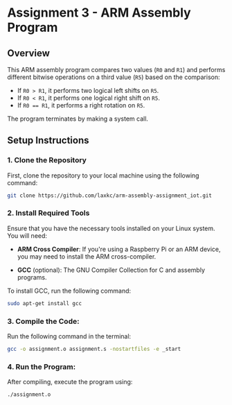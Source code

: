 # Assignment 3 - ARM Assembly Program

## Overview
This ARM assembly program compares two values (`R0` and `R1`) and performs different bitwise operations on a third value (`R5`) based on the comparison:

- If `R0 > R1`, it performs two logical left shifts on `R5`.
- If `R0 < R1`, it performs one logical right shift on `R5`.
- If `R0 == R1`, it performs a right rotation on `R5`.

The program terminates by making a system call.

## Setup Instructions

### 1. Clone the Repository
First, clone the repository to your local machine using the following command:
```bash
git clone https://github.com/laxkc/arm-assembly-assignment_iot.git
```

### 2. Install Required Tools
Ensure that you have the necessary tools installed on your Linux system. You will need:

- **ARM Cross Compiler**: If you're using a Raspberry Pi or an ARM device, you may need to install the ARM cross-compiler.

- **GCC** (optional): The GNU Compiler Collection for C and assembly programs.

To install GCC, run the following command:
```bash
sudo apt-get install gcc
```

### 3. Compile the Code:
   Run the following command in the terminal:
   ```bash
   gcc -o assignment.o assignment.s -nostartfiles -e _start
```
   
### 4. Run the Program: 
After compiling, execute the program using:
```bash
./assignment.o
``` 